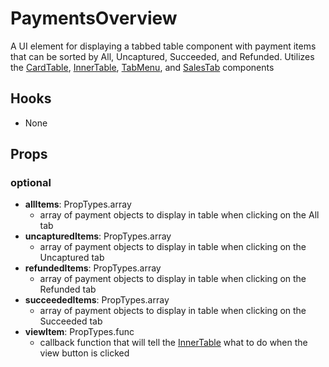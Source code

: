 # PaymentsOverview

A UI element for displaying a tabbed table component with payment items that can be sorted by All, Uncaptured, Succeeded, and Refunded. Utilizes the [CardTable](https://github.com/pay-theory/pay-theory-ui/tree/master/src/common/CardTable), [InnerTable](https://github.com/pay-theory/pay-theory-ui/tree/master/src/common/InnerTable), [TabMenu](https://github.com/pay-theory/pay-theory-ui/tree/master/src/common/TabMenu), and [SalesTab](https://github.com/pay-theory/pay-theory-ui/tree/master/src/admin/SalesTab) components 

## Hooks

* None

## Props

### optional

* **allItems**: PropTypes.array
    * array of payment objects to display in table when clicking on the All tab
* **uncapturedItems**: PropTypes.array
    * array of payment objects to display in table when clicking on the Uncaptured tab
* **refundedItems**: PropTypes.array
    * array of payment objects to display in table when clicking on the Refunded tab
* **succeededItems**: PropTypes.array
    * array of payment objects to display in table when clicking on the Succeeded tab
* **viewItem**: PropTypes.func
    * callback function that will tell the [InnerTable](https://github.com/pay-theory/pay-theory-ui/tree/master/src/common/InnerTable) what to do when the view button is clicked




